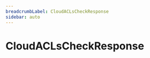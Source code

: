 ```yaml
---
breadcrumbLabel: CloudACLsCheckResponse
sidebar: auto
---
```


# CloudACLsCheckResponse

<ProxySummary/>

<ApiDocs/>
